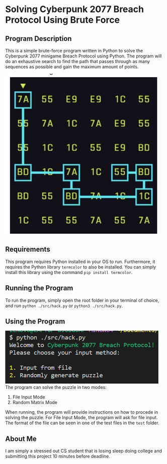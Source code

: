 # Solving Cyberpunk 2077 Breach Protocol Using Brute Force

## Program Description
This is a simple brute-force program written in Python to solve the Cyberpunk 2077 minigame Breach Protocol using Python. The program will do an exhaustive search to find the path that passes through as many sequences as possible and gain the maximum amount of points.

![game screenshot](game.png)

## Requirements
This program requires Python installed in your OS to run. Furthermore, it requires the Python library `termcolor` to also be installed. You can simply install this library using the command  `pip install termcolor`.

## Running the Program
To run the program, simply open the root folder in your terminal of choice, and run `python ./src/hack.py` or `python3 ./src/hack.py`.

## Using the Program
![game menu](menu.png)
The program can solve the puzzle in two modes:

1. File Input Mode
2. Random Matrix Mode

When running, the program will provide instructions on how to procede in solving the puzzle. For File Input Mode, the program will ask for file input. The format of the file can be seen in one of the test files in the `test` folder.

## About Me
I am simply a stressed out CS student that is losing sleep doing college and submitting this project 10 minutes before deadline.
